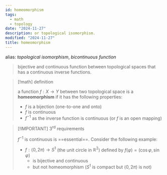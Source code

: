```yaml
---
id: homeomorphism
tags:
  - math
  - topology
date: "2024-11-27"
description: or topological isomorphism.
modified: "2024-11-27"
title: homeomorphism
---
```


alias: _topological isomorphism_, _bicontinuous function_

> bijective and continuous function between topological spaces that has a continuous inverse functions.

> [!math] definition
>
> a function $f: X \rightarrow Y$ between two topological space is a **homeomorphism** if it has the following properties:
>
> - $f$ is a bijection (one-to-one and onto)
> - $f$ is continuous
> - $f^{-1}$ as the inverse function is continuous (or $f$ is an open mapping)

> [!IMPORTANT] $3^{\text{rd}}$ requirements
>
> $f^{-1}$ is continuous is ==essential==. Consider the following example:
>
> - $f: \langle 0, 2 \pi ) \rightarrow S^1$ (the unit circle in $\mathbb{R}^2$) defined by $f(\varphi) = (\cos \varphi, \sin \varphi)$
>   - is bijective and continuous
>   - but not homeomorphism ($S^1$ is compact but $\langle 0, 2 \pi )$ is not)

